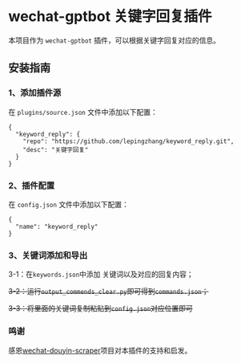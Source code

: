 # wechat-gptbot 关键字回复插件

本项目作为 `wechat-gptbot` 插件，可以根据关键字回复对应的信息。

## 安装指南

### 1、添加插件源
在 `plugins/source.json` 文件中添加以下配置：
```
{
  "keyword_reply": {
    "repo": "https://github.com/lepingzhang/keyword_reply.git",
    "desc": "关键字回复"
  }
}
```

### 2、插件配置
在 `config.json` 文件中添加以下配置：
```
{
  "name": "keyword_reply"
}
```

### 3、关键词添加和导出
3-1：在`keywords.json`中添加 关键词以及对应的回复内容；

~~3-2：运行`output_commends_clear.py`即可得到`commands.json`；~~

~~3-3：将里面的关键词复制粘贴到`config.json`对应位置即可~~

### 鸣谢
感恩[wechat-douyin-scraper](https://github.com/al-one/wechat-douyin-scraper)项目对本插件的支持和启发。
